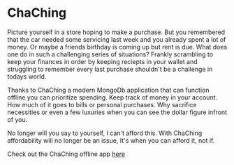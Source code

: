 # ChaChing 

Picture yourself in a store hoping to make a purchase. But you remembered that the car needed some servicing last week and you already spent a lot of money. Or maybe a friends birthday is coming up but rent is due. What does one do in such a challenging series of situations? Frankly scrambling to keep your finances in order by keeping reciepts in your wallet and struggling to remember every last purchase shouldn't be a challenge in todays world. 

Thanks to ChaChing a modern MongoDb application that can function offline you can prioritize spending. Keep track of money in your account. How much of it goes to bills or personal purchases. Why sacrifice necessities or even a few luxuries when you can see the dollar figure infront of you. 

No longer will you say to yourself, I can't afford this. With ChaChing affordability will no longer be an issue, It's when you can afford it, not if. 

Check out the ChaChing offline app [here](https://polar-brushlands-81461.herokuapp.com/)
